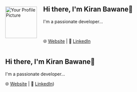 <div style="display: flex; align-items: center;">
  <img src="https://avatars.githubusercontent.com/u/100428197?v=4" alt="Your Profile Picture" width="100" style="margin-right: 20px;">
  <div>
    <h2>Hi there, I'm Kiran Bawane👋</h2>
    <p>I'm a passionate developer...</p>
    <br>
    <p>🌐 <a href="https://kiranbawane0868@gmail.com">Website</a> | 💼 <a href="https://www.linkedin.com/in/kiranbawane0868">LinkedIn</a></p>
  </div>
</div>




## Hi there, I'm Kiran Bawane👋

I'm a passionate developer...

🌐 [Website](https://kiranbawane0868@gamil.com) | 💼 [LinkedIn](https://www.linkedin.com/in/kiranbawane0868)) 




<!--
**kiranbawane48/kiranbawane48** is a ✨ _special_ ✨ repository because its `README.md` (this file) appears on your GitHub profile.

Here are some ideas to get you started:

- 🔭 I’m currently working on ...
- 🌱 I’m currently learning ...
- 👯 I’m looking to collaborate on ...
- 🤔 I’m looking for help with ...
- 💬 Ask me about ...
- 📫 How to reach me: ...
- 😄 Pronouns: ...
- ⚡ Fun fact: ...
-->
